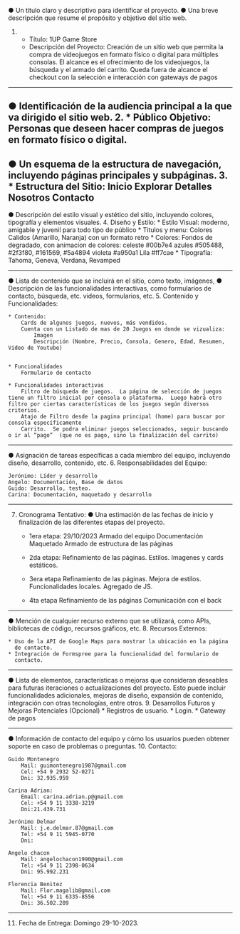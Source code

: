 ● Un título claro y descriptivo para identificar el proyecto.
● Una breve descripción que resume el propósito y objetivo del sitio web.
1. * Título: 1UP Game Store
   * Descripción del Proyecto: Creación de un sitio web que permita la compra de videojuegos en formato físico o digital para múltiples consolas.  El alcance es el ofrecimiento de los videojuegos, la búsqueda y el armado   del carrito.
   Queda fuera de alcance el checkout con la selección e interacción con gateways de pagos
-----------------------------------------------------------------------------------------------------------------
● Identificación de la audiencia principal a la que va dirigido el sitio web.
2. * Público Objetivo: Personas que deseen hacer compras de juegos en formato físico o digital.
-----------------------------------------------------------------------------------------------------------------
● Un esquema de la estructura de navegación, incluyendo páginas principales y subpáginas.
3. * Estructura del Sitio: 
        Inicio 
        Explorar
            Detalles
        Nosotros
        Contacto
-----------------------------------------------------------------------------------------------------------------
● Descripción del estilo visual y estético del sitio, incluyendo colores, tipografía y elementos visuales.
4. Diseño y Estilo:
    * Estilo Visual: moderno, amigable y juvenil para todo tipo de público
    * Titulos y menu: Colores Calidos (Amarillo, Naranja) con un formato retro
    * Colores: Fondos de degradado, con animacion de colores:
        celeste #00b7e4
        azules #505488, #2f3f80, #161569, #5a4894
        violeta #a950a1
        Lila #ff7cae
    * Tipografía: Tahoma, Geneva, Verdana, Revamped

-----------------------------------------------------------------------------------------------------------------
● Lista de contenido que se incluirá en el sitio, como texto, imágenes,
● Descripción de las funcionalidades interactivas, como formularios de
contacto, búsqueda, etc.
videos, formularios, etc.
5. Contenido y Funcionalidades:

    * Contenido: 
        Cards de algunos juegos, nuevos, más vendidos.
        Cuenta con un Listado de mas de 20 Juegos en donde se vizualiza:
            Imagen
            Descripción (Nombre, Precio, Consola, Genero, Edad, Resumen, Video de Youtube)


    * Funcionalidades
        Formulario de contacto

    * Funcionalidades interactivas
        Filtro de búsqueda de juegos.  La página de selección de juegos tiene un filtro inicial por consola o plataforma.  Luego habrá otro filtro por ciertas características de los juegos según diversos criterios.
        Atajo de Filtro desde la pagina principal (home) para buscar por consola específicamente
        Carrito.  Se podra eliminar juegos seleccionados, seguir buscando o ir al “pago”  (que no es pago, sino la finalización del carrito)
-----------------------------------------------------------------------------------------------------------------
● Asignación de tareas específicas a cada miembro del equipo,
incluyendo diseño, desarrollo, contenido, etc.
6. Responsabilidades del Equipo:

    Jerónimo: Líder y desarrollo
    Angelo: Documentación, Base de datos
    Guido: Desarrollo, testeo.
    Carina: Documentación, maquetado y desarrollo

-----------------------------------------------------------------------------------------------------------------

7. Cronograma Tentativo:
● Una estimación de las fechas de inicio y finalización de las diferentes
etapas del proyecto.

    * 1era etapa: 29/10/2023
        Armado del equipo
        Documentación
        Maquetado
        Armado de estructura de las páginas
	
    * 2da etapa:
        Refinamiento de las páginas.  Estilos.  Imagenes y cards estáticos.
    * 3era etapa
        Refinamiento de las páginas.  Mejora de estilos.
        Funcionalidades locales.  Agregado de JS.
    * 4ta etapa
        Refinamiento de las páginas
        Comunicación con el back

-----------------------------------------------------------------------------------------------------------------
● Mención de cualquier recurso externo que se utilizará, como APIs,
bibliotecas de código, recursos gráficos, etc.
8. Recursos Externos:

    * Uso de la API de Google Maps para mostrar la ubicación en la página
      de contacto.
    * Integración de Formspree para la funcionalidad del formulario de
      contacto.

-----------------------------------------------------------------------------------------------------------------
● Lista de elementos, características o mejoras que consideran deseables para futuras iteraciones o actualizaciones del proyecto. Esto puede incluir funcionalidades adicionales, mejoras de diseño, expansión de
contenido, integración con otras tecnologías, entre otros.
9. Desarrollos Futuros y Mejoras Potenciales (Opcional)
    * Registros de usuario.
    * Login.
    * Gateway de pagos

-----------------------------------------------------------------------------------------------------------------

● Información de contacto del equipo y cómo los usuarios pueden obtener
soporte en caso de problemas o preguntas.
10. Contacto:

    Guido Montenegro
        Mail: guimontenegro1987@gmail.com
        Cel: +54 9 2932 52-0271
        Dni: 32.935.959 

    Carina Adrian: 
        Email: carina.adrian.p@gmail.com
        Cel: +54 9 11 3338-3219
        Dni:21.439.731

    Jerónimo Delmar
        Mail: j.e.delmar.87@gmail.com
        Tel: +54 9 11 5945-0770
        Dni:

    Angelo chacon
        Mail: angelochacon1990@gmail.com
        Tel: +54 9 11 2398-0634
        Dni: 95.992.231

    Florencia Benitez
        Mail: Flor.magalib@gmail.com
        Tel: +54 9 11 6335-8556
        Dni: 36.502.209
-----------------------------------------------------------------------------------------------------------------
11. Fecha de Entrega:
    Domingo 29-10-2023.